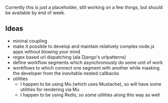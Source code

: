 Currently this is just a placeholder, still working on a few things,
but should be available by end of week.

## Ideas

* mininal coupling
* make it possible to develop and maintain relatively complex node.js apps without blowing your mind
* regex based url dispatching (ala Django's urlpatterns)
* define workflow segments which asynchronously do some unit of work
* workflows to which connect one segment with another while masking
    the developer from the inevitable nested callbacks
* utilities
    * I happen to be using Mu (which uses Mustache), so will have some utilities for rendering via Mu
    * I happen to be using Redis, so some utilities along this way as well
